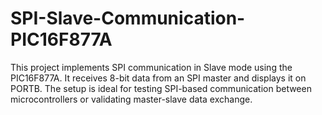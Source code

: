 # SPI-Slave-Communication-PIC16F877A
This project implements SPI communication in Slave mode using the PIC16F877A. It receives 8-bit data from an SPI master and displays it on PORTB. The setup is ideal for testing SPI-based communication between microcontrollers or validating master-slave data exchange.
